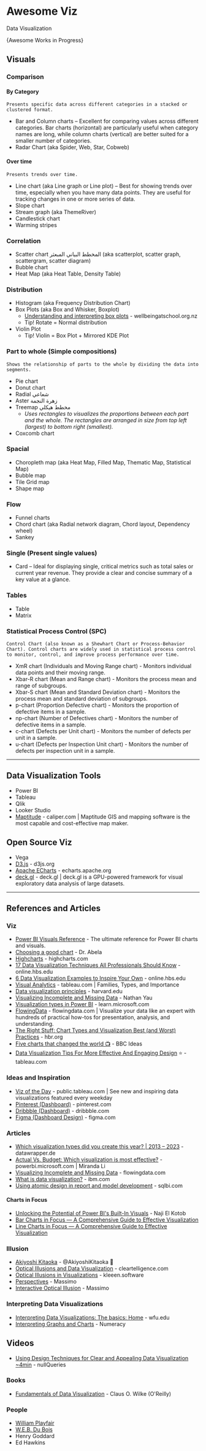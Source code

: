 # Awesome Viz
Data Visualization

{Awesome Works in Progress}

## Visuals

### Comparison
#### By Category
`Presents specific data across different categories in a stacked or clustered format.`
* Bar and Column charts – Excellent for comparing values across different categories. Bar charts (horizontal) are particularly useful when category names are long, while column charts (vertical) are better suited for a smaller number of categories.
* Radar Chart (aka Spider, Web, Star, Cobweb)

#### Over time
`Presents trends over time.`
* Line chart (aka Line graph or Line plot) – Best for showing trends over time, especially when you have many data points. They are useful for tracking changes in one or more series of data.
* Slope chart
* Stream graph (aka ThemeRiver)
* Candlestick chart
* Warming stripes
  
### Correlation
* Scatter chart المخطط البياني المبعثر (aka scatterplot, scatter graph, scattergram, scatter diagram)
* Bubble chart
* Heat Map (aka Heat Table, Density Table)

### Distribution
* Histogram (aka Frequency Distribution Chart)
* Box Plots (aka Box and Whisker, Boxplot) 
  * [Understanding and interpreting box plots](https://www.wellbeingatschool.org.nz/information-sheet/understanding-and-interpreting-box-plots) - wellbeingatschool.org.nz
  * Tip! Rotate = Normal distribution
* Violin Plot
  * Tip! Violin = Box Plot + Mirrored KDE Plot
    
### Part to whole (Simple compositions)
`Shows the relationship of parts to the whole by dividing the data into segments.`
* Pie chart
* Donut chart
* Radial شعاعي
* Aster زهرة النجمة
* Treemap مخطط هيكلي
  * _Uses rectangles to visualizes the proportions between each part and the whole. The rectangles are arranged in size from top left (largest) to bottom right (smallest)._
* Coxcomb chart

### Spacial
* Choropleth map (aka Heat Map, Filled Map, Thematic Map, Statistical Map)
* Bubble map
* Tile Grid map
* Shape map

### Flow
* Funnel charts
* Chord chart (aka Radial network diagram, Chord layout, Dependency wheel)
* Sankey

### Single (Present single values)
* Card – Ideal for displaying single, critical metrics such as total sales or current year revenue. They provide a clear and concise summary of a key value at a glance.

### Tables
* Table
* Matrix

### Statistical Process Control (SPC)
`Control Chart (also known as a Shewhart Chart or Process-Behavior Chart). Control charts are widely used in statistical process control to monitor, control, and improve process performance over time.`
* XmR chart (Individuals and Moving Range chart) - Monitors individual data points and their moving range.
* Xbar-R chart (Mean and Range chart) - Monitors the process mean and range of subgroups.
* Xbar-S chart (Mean and Standard Deviation chart) - Monitors the process mean and standard deviation of subgroups.
* p-chart (Proportion Defective chart) - Monitors the proportion of defective items in a sample.
* np-chart (Number of Defectives chart) - Monitors the number of defective items in a sample.
* c-chart (Defects per Unit chart) - Monitors the number of defects per unit in a sample.
* u-chart (Defects per Inspection Unit chart) - Monitors the number of defects per inspection unit in a sample.

-----
## Data Visualization Tools
* Power BI
* Tableau
* Qlik
* Looker Studio
* [Maptitude](https://www.caliper.com/maptsamp.htm) - caliper.com | Maptitude GIS and mapping software is the most capable and cost-effective map maker.

## Open Source Viz
* Vega
* [D3.js](https://d3js.org/) - d3js.org
* [Apache ECharts](https://echarts.apache.org) - echarts.apache.org
* [deck.gl](https://deck.gl/) - deck.gl | deck.gl is a GPU-powered framework for visual exploratory data analysis of large datasets.

-----
## References and Articles
### Viz
* [Power BI Visuals Reference](https://www.sqlbi.com/ref/power-bi-visuals-reference/) - The ultimate reference for Power BI charts and visuals.
* [Choosing a good chart](https://extremepresentation.typepad.com/blog/2006/09/choosing_a_good.html) - Dr. Abela
* [Highcharts](https://www.highcharts.com/demo/line-basic) - highcharts.com
* [17 Data Visualization Techniques All Professionals Should Know](https://online.hbs.edu/blog/post/data-visualization-techniques) - online.hbs.edu
* [6 Data Visualization Examples to Inspire Your Own](https://online.hbs.edu/blog/post/data-visualization-examples) - online.hbs.edu
* [Visual Analytics](https://www.tableau.com/data-insights/reference-library/visual-analytics) - tableau.com | Families, Types, and Importance
* [Data visualization principles](http://rafalab.dfci.harvard.edu/dsbook/data-visualization-principles.html#data-visualization-principles) - harvard.edu
* [Visualizing Incomplete and Missing Data](https://flowingdata.com/2018/01/30/visualizing-incomplete-and-missing-data/) - Nathan Yau
* [Visualization types in Power BI](https://learn.microsoft.com/en-us/power-bi/visuals/power-bi-visualization-types-for-reports-and-q-and-a) - learn.microsoft.com
* [FlowingData](https://flowingdata.com/category/tutorials/) - flowingdata.com | Visualize your data like an expert with hundreds of practical how-tos for presentation, analysis, and understanding.
* [The Right Stuff: Chart Types and Visualization Best (and Worst) Practices](https://hbr.org/webinar/2018/02/the-right-stuff-chart-types-and-visualization-best-and-worst-practices) - hbr.org
* [Five charts that changed the world 📺](https://www.youtube.com/watch?v=CqkCUDesG5o) - BBC Ideas
* [Data Visualization Tips For More Effective And Engaging Design](https://www.tableau.com/learn/articles/data-visualization-tips) ⭐ - tableau.com

### Ideas and Inspiration
* [Viz of the Day](https://public.tableau.com/app/discover/viz-of-the-day) - public.tableau.com | See new and inspiring data visualizations featured every weekday
* [Pinterest (Dashboard)](https://www.pinterest.com/search/pins/?q=Dashboard&rs=typed) - pinterest.com
* [Dribbble (Dashboard)](https://dribbble.com/search/dashboard) - dribbble.com
* [Figma (Dashboard Design)](https://www.figma.com/templates/dashboard-designs/) - figma.com

### Articles
* [Which visualization types did you create this year? | 2013 – 2023](https://blog.datawrapper.de/popular-chart-types-2023/) - datawrapper.de
* [Actual Vs. Budget: Which visualization is most effective?](https://powerbi.microsoft.com/en-ca/blog/actual-vs-budget-which-chart-is-effective/) - powerbi.microsoft.com | Miranda Li
* [Visualizing Incomplete and Missing Data](https://flowingdata.com/2018/01/30/visualizing-incomplete-and-missing-data/) - flowingdata.com
* [What is data visualization?](https://www.ibm.com/topics/data-visualization) - ibm.com
* [Using atomic design in report and model development](https://www.sqlbi.com/articles/using-atomic-design-in-report-and-model-development) - sqlbi.com

#### Charts in Focus
* [Unlocking the Potential of Power BI's Built-In Visuals](https://www.linkedin.com/pulse/unlocking-potential-power-bis-built-in-visuals-naji-el-kotob-sdi7f/) - Naji El Kotob
* [Bar Charts in Focus — A Comprehensive Guide to Effective Visualization](https://www.linkedin.com/pulse/bar-charts-focus-comprehensive-guide-effective-naji-el-kotob-6lbqf/)
* [Line Charts in Focus — A Comprehensive Guide to Effective Visualization](https://www.linkedin.com/pulse/line-charts-focus-comprehensive-guide-effective-naji-el-kotob-fwsnf)

### Illusion
* [Akiyoshi Kitaoka](https://x.com/AkiyoshiKitaoka) - @AkiyoshiKitaoka 🐤
* [Optical Illusions and Data Visualization](https://www.cleartelligence.com/post/optical-illusions-and-data-visualization) - cleartelligence.com
* [Optical Illusions in Visualizations](https://kleeen.software/2019/08/21/optical-illusions-in-visualizations/) - kleeen.software
* [Perspectives](https://x.com/Rainmaker1973/status/1848643503456199076?t=Cibs2UOtaBq-IRSarBSKfA) - Massimo
* [Interactive Optical Illusion](https://x.com/Rainmaker1973/status/1855607853232308250) - Massimo


### Interpreting Data Visualizations
* [Interpreting Data Visualizations: The basics: Home](https://guides.zsr.wfu.edu/interpretdataviz) - wfu.edu
* [Interpreting Graphs and Charts](https://uen.pressbooks.pub/uvumqr/chapter/4-4-reading-and-interpreting-graphs-and-charts/) - Numeracy

## Videos
* [Using Design Techniques for Clear and Appealing Data Visualization ~4min](https://www.youtube.com/watch?v=0Smgm2UTUSo) - nullQueries


### Books
* [Fundamentals of Data Visualization](https://clauswilke.com/dataviz/) - Claus O. Wilke (O'Reilly)

### People
* [William Playfair](https://www.historyofinformation.com/detail.php?id=2527)
* [W.E.B. Du Bois](https://www.britannica.com/biography/W-E-B-Du-Bois)
* Henry Goddard
* Ed Hawkins
